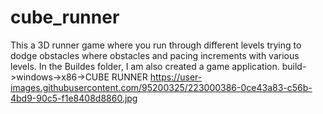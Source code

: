 # cube_runner
This a 3D runner game where you run through different levels trying to dodge obstacles where obstacles and pacing increments with various levels.
In the Buildes folder, I am also created a game application.
build->windows->x86->CUBE RUNNER
https://user-images.githubusercontent.com/95200325/223000386-0ce43a83-c56b-4bd9-90c5-f1e8408d8860.jpg
